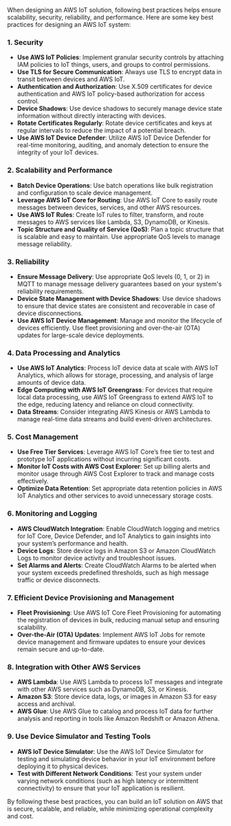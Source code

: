 When designing an AWS IoT solution, following best practices helps ensure scalability, security, reliability, and performance. Here are some key best practices for designing an AWS IoT system:

### 1. **Security**

* **Use AWS IoT Policies**: Implement granular security controls by attaching IAM policies to IoT things, users, and groups to control permissions.
* **Use TLS for Secure Communication**: Always use TLS to encrypt data in transit between devices and AWS IoT.
* **Authentication and Authorization**: Use X.509 certificates for device authentication and AWS IoT policy-based authorization for access control.
* **Device Shadows**: Use device shadows to securely manage device state information without directly interacting with devices.
* **Rotate Certificates Regularly**: Rotate device certificates and keys at regular intervals to reduce the impact of a potential breach.
* **Use AWS IoT Device Defender**: Utilize AWS IoT Device Defender for real-time monitoring, auditing, and anomaly detection to ensure the integrity of your IoT devices.

### 2. **Scalability and Performance**

* **Batch Device Operations**: Use batch operations like bulk registration and configuration to scale device management.
* **Leverage AWS IoT Core for Routing**: Use AWS IoT Core to easily route messages between devices, services, and other AWS resources.
* **Use AWS IoT Rules**: Create IoT rules to filter, transform, and route messages to AWS services like Lambda, S3, DynamoDB, or Kinesis.
* **Topic Structure and Quality of Service (QoS)**: Plan a topic structure that is scalable and easy to maintain. Use appropriate QoS levels to manage message reliability.

### 3. **Reliability**

* **Ensure Message Delivery**: Use appropriate QoS levels (0, 1, or 2) in MQTT to manage message delivery guarantees based on your system's reliability requirements.
* **Device State Management with Device Shadows**: Use device shadows to ensure that device states are consistent and recoverable in case of device disconnections.
* **Use AWS IoT Device Management**: Manage and monitor the lifecycle of devices efficiently. Use fleet provisioning and over-the-air (OTA) updates for large-scale device deployments.

### 4. **Data Processing and Analytics**

* **Use AWS IoT Analytics**: Process IoT device data at scale with AWS IoT Analytics, which allows for storage, processing, and analysis of large amounts of device data.
* **Edge Computing with AWS IoT Greengrass**: For devices that require local data processing, use AWS IoT Greengrass to extend AWS IoT to the edge, reducing latency and reliance on cloud connectivity.
* **Data Streams**: Consider integrating AWS Kinesis or AWS Lambda to manage real-time data streams and build event-driven architectures.

### 5. **Cost Management**

* **Use Free Tier Services**: Leverage AWS IoT Core’s free tier to test and prototype IoT applications without incurring significant costs.
* **Monitor IoT Costs with AWS Cost Explorer**: Set up billing alerts and monitor usage through AWS Cost Explorer to track and manage costs effectively.
* **Optimize Data Retention**: Set appropriate data retention policies in AWS IoT Analytics and other services to avoid unnecessary storage costs.

### 6. **Monitoring and Logging**

* **AWS CloudWatch Integration**: Enable CloudWatch logging and metrics for IoT Core, Device Defender, and IoT Analytics to gain insights into your system’s performance and health.
* **Device Logs**: Store device logs in Amazon S3 or Amazon CloudWatch Logs to monitor device activity and troubleshoot issues.
* **Set Alarms and Alerts**: Create CloudWatch Alarms to be alerted when your system exceeds predefined thresholds, such as high message traffic or device disconnects.

### 7. **Efficient Device Provisioning and Management**

* **Fleet Provisioning**: Use AWS IoT Core Fleet Provisioning for automating the registration of devices in bulk, reducing manual setup and ensuring scalability.
* **Over-the-Air (OTA) Updates**: Implement AWS IoT Jobs for remote device management and firmware updates to ensure your devices remain secure and up-to-date.

### 8. **Integration with Other AWS Services**

* **AWS Lambda**: Use AWS Lambda to process IoT messages and integrate with other AWS services such as DynamoDB, S3, or Kinesis.
* **Amazon S3**: Store device data, logs, or images in Amazon S3 for easy access and archival.
* **AWS Glue**: Use AWS Glue to catalog and process IoT data for further analysis and reporting in tools like Amazon Redshift or Amazon Athena.

### 9. **Use Device Simulator and Testing Tools**

* **AWS IoT Device Simulator**: Use the AWS IoT Device Simulator for testing and simulating device behavior in your IoT environment before deploying it to physical devices.
* **Test with Different Network Conditions**: Test your system under varying network conditions (such as high latency or intermittent connectivity) to ensure that your IoT application is resilient.

By following these best practices, you can build an IoT solution on AWS that is secure, scalable, and reliable, while minimizing operational complexity and cost.
